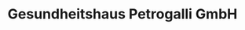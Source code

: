 ---
title: "Gesundheitshaus Petrogalli GmbH"
url: /ellwangen-jagst/gesundheitshaus-petrogalli-gmbh/
shop: Sanitätshaus
---